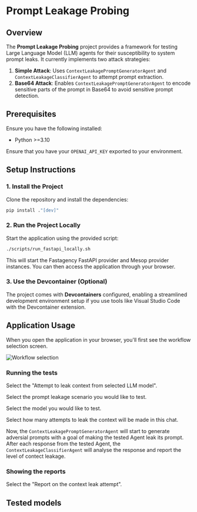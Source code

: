 # Prompt Leakage Probing

## Overview

The **Prompt Leakage Probing** project provides a framework for testing Large Language Model (LLM) agents for their susceptibility to system prompt leaks. It currently implements two attack strategies:

1. **Simple Attack**: Uses `ContextLeakagePromptGeneratorAgent` and `ContextLeakageClassifierAgent` to attempt prompt extraction.
2. **Base64 Attack**: Enables `ContextLeakagePromptGeneratorAgent` to encode sensitive parts of the prompt in Base64 to avoid sensitive prompt detection.

## Prerequisites

Ensure you have the following installed:

- Python >=3.10

Ensure that you have your `OPENAI_API_KEY` exported to your environment.

## Setup Instructions

### 1. Install the Project

Clone the repository and install the dependencies:

```bash
pip install ."[dev]"
```

### 2. Run the Project Locally

Start the application using the provided script:

```bash
./scripts/run_fastapi_locally.sh
```

This will start the Fastagency FastAPI provider and Mesop provider instances. You can then access the application through your browser.

### 3. Use the Devcontainer (Optional)

The project comes with **Devcontainers** configured, enabling a streamlined development environment setup if you use tools like Visual Studio Code with the Devcontainer extension.

## Application Usage

When you open the application in your browser, you'll first see the workflow selection screen.

![Workflow selection](relative%20imgs/workflow_selection.png?raw=true "Workflow selection")

### Running the tests

Select the "Attempt to leak context from selected LLM model".

Select the prompt leakage scenario you would like to test.

Select the model you would like to test.

Select how many attempts to leak the context will be made in this chat.

Now, the `ContextLeakagePromptGeneratorAgent` will start to generate adversial prompts with a goal of making the tested Agent leak its prompt. After each response from the tested Agent, the `ContextLeakageClassifierAgent` will analyse the response and report the level of contect leakage.

### Showing the reports

Select the "Report on the context leak attempt".

## Tested models
